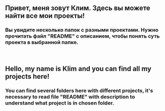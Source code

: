 ## Привет, меня зовут Клим. Здесь вы можете найти все мои проекты!
### Вы увидите несколько папок с разными проектами. Нужно прочитать файл "README" с описанием, чтобы понять суть проекта в выбранной папке.
<br>


## Hello, my name is Klim and you can find all my projects here!
### You can find several folders here with different projects, it's necessary to read file "README" with description to understand what project is in chosen folder.
